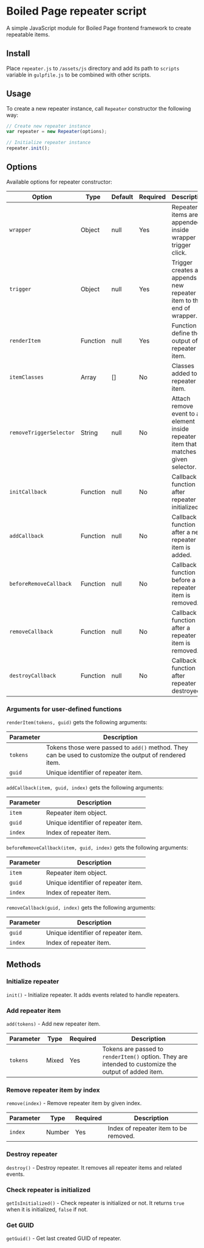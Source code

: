 # Boiled Page repeater script

A simple JavaScript module for Boiled Page frontend framework to create repeatable items.

## Install

Place `repeater.js` to `/assets/js` directory and add its path to `scripts` variable in `gulpfile.js` to be combined with other scripts.

## Usage

To create a new repeater instance, call `Repeater` constructor the following way:

```js
// Create new repeater instance
var repeater = new Repeater(options);

// Initialize repeater instance
repeater.init();
```

## Options

Available options for repeater constructor:

Option| Type | Default | Required | Description
------|------|---------|----------|------------
`wrapper` | Object | null | Yes | Repeater items are appended inside wrapper on trigger click.
`trigger` | Object | null | Yes | Trigger creates and appends a new repeater item to the end of wrapper.
`renderItem` | Function | null | Yes | Function to define the output of a repeater item.
`itemClasses` | Array | [] | No | Classes added to a repeater item.
`removeTriggerSelector` | String | null | No | Attach remove event to an element inside repeater item that matches given selector.
`initCallback` | Function | null | No | Callback function after repeater is initialized.
`addCallback` | Function | null | No | Callback function after a new repeater item is added.
`beforeRemoveCallback` | Function | null | No | Callback function before a repeater item is removed.
`removeCallback` | Function | null | No | Callback function after a repeater item is removed.
`destroyCallback` | Function | null | No | Callback function after repeater is destroyed.


### Arguments for user-defined functions

`renderItem(tokens, guid)` gets the following arguments:

Parameter | Description
----------|------------
`tokens` | Tokens those were passed to `add()` method. They can be used to customize the output of rendered item.
`guid` | Unique identifier of repeater item.


`addCallback(item, guid, index)` gets the following arguments:

Parameter | Description
----------|------------
`item` | Repeater item object.
`guid` | Unique identifier of repeater item.
`index` | Index of repeater item.

`beforeRemoveCallback(item, guid, index)` gets the following arguments:

Parameter | Description
----------|------------
`item` | Repeater item object.
`guid` | Unique identifier of repeater item.
`index` | Index of repeater item.

`removeCallback(guid, index)` gets the following arguments:

Parameter | Description
----------|------------
`guid` | Unique identifier of repeater item.
`index` | Index of repeater item.

## Methods

### Initialize repeater

`init()` - Initialize repeater. It adds events related to handle repeaters.

### Add repeater item

`add(tokens)` - Add new repeater item.

Parameter | Type | Required | Description
----------|------|----------|------------
`tokens` | Mixed | Yes | Tokens are passed to `renderItem()` option. They are intended to customize the output of added item.

### Remove repeater item by index

`remove(index)` - Remove repeater item by given index.

Parameter | Type | Required | Description
----------|------|----------|------------
`index` | Number | Yes | Index of repeater item to be removed.

### Destroy repeater

`destroy()` - Destroy repeater. It removes all repeater items and related events.

### Check repeater is initialized

`getIsInitialized()` - Check repeater is initialized or not. It returns `true` when it is initialized, `false` if not.

### Get GUID

`getGuid()` - Get last created GUID of repeater.